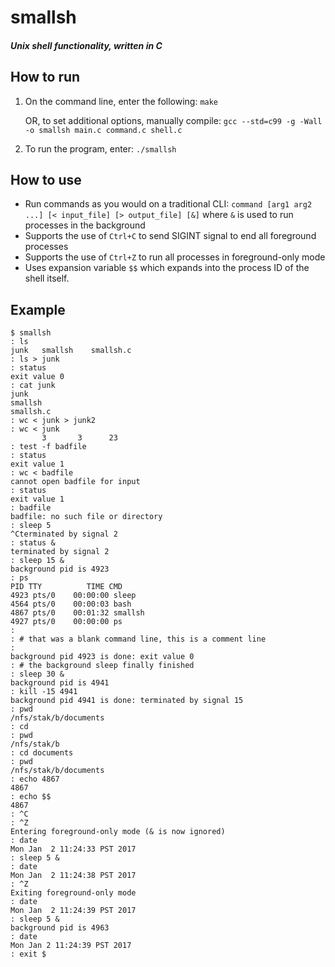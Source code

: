 # smallsh
#### *Unix shell functionality, written in C*

## How to run
1. On the command line, enter the following: `make`

   OR, to set additional options, manually compile: `gcc --std=c99 -g -Wall -o smallsh main.c command.c shell.c`

2. To run the program, enter: `./smallsh`

## How to use
- Run commands as you would on a traditional CLI: `command [arg1 arg2 ...] [< input_file] [> output_file] [&]` where `&` is used to run processes in the background
- Supports the use of `Ctrl+C` to send SIGINT signal to end all foreground processes
- Supports the use of `Ctrl+Z` to run all processes in foreground-only mode 
- Uses expansion variable `$$` which expands into the process ID of the shell itself.

## Example
```
$ smallsh
: ls
junk   smallsh    smallsh.c
: ls > junk
: status
exit value 0
: cat junk
junk
smallsh
smallsh.c
: wc < junk > junk2
: wc < junk
       3       3      23
: test -f badfile
: status
exit value 1
: wc < badfile
cannot open badfile for input
: status
exit value 1
: badfile
badfile: no such file or directory
: sleep 5
^Cterminated by signal 2
: status &
terminated by signal 2
: sleep 15 &
background pid is 4923
: ps
PID TTY          TIME CMD
4923 pts/0    00:00:00 sleep
4564 pts/0    00:00:03 bash
4867 pts/0    00:01:32 smallsh
4927 pts/0    00:00:00 ps
:
: # that was a blank command line, this is a comment line
:
background pid 4923 is done: exit value 0
: # the background sleep finally finished
: sleep 30 &
background pid is 4941
: kill -15 4941
background pid 4941 is done: terminated by signal 15
: pwd
/nfs/stak/b/documents
: cd
: pwd
/nfs/stak/b
: cd documents
: pwd
/nfs/stak/b/documents
: echo 4867
4867
: echo $$
4867
: ^C
: ^Z
Entering foreground-only mode (& is now ignored)
: date
Mon Jan  2 11:24:33 PST 2017
: sleep 5 &
: date
Mon Jan  2 11:24:38 PST 2017
: ^Z
Exiting foreground-only mode
: date
Mon Jan  2 11:24:39 PST 2017
: sleep 5 &
background pid is 4963
: date
Mon Jan 2 11:24:39 PST 2017
: exit $
```
